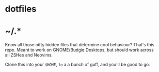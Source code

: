 # dotfiles
# ~/.*

Know all those nifty hidden files that determine cool behaviour?  That's this repo.  Meant to work on GNOME/Budgie Desktops, but should work across all ZSHes and Neovims.

Clone this into your `$HOME`, `ln` a a bunch of guff, and you'll be good to go.
